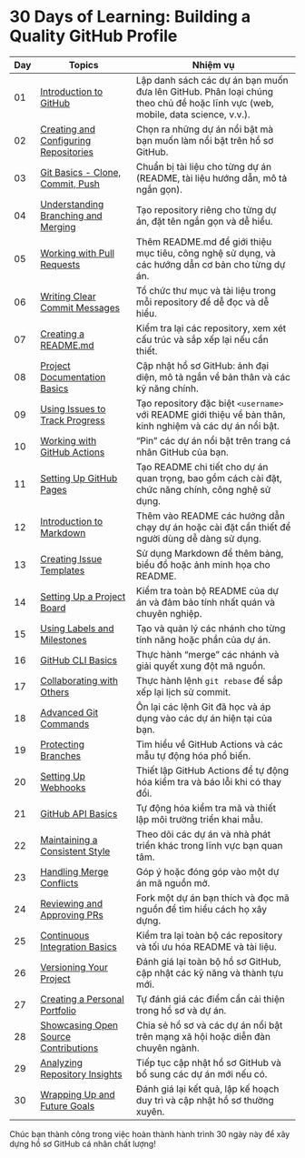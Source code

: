 # 30 Days of Learning: Building a Quality GitHub Profile

| Day | Topics                                    | Nhiệm vụ |
|-----|-------------------------------------------|----------|
| 01  | [Introduction to GitHub](01_Day_Introduction) | Lập danh sách các dự án bạn muốn đưa lên GitHub. Phân loại chúng theo chủ đề hoặc lĩnh vực (web, mobile, data science, v.v.). |
| 02  | [Creating and Configuring Repositories](02_Day_Creating_Configuring_Repositories) | Chọn ra những dự án nổi bật mà bạn muốn làm nổi bật trên hồ sơ GitHub. |
| 03  | [Git Basics - Clone, Commit, Push](03_Day_Git_Basics) | Chuẩn bị tài liệu cho từng dự án (README, tài liệu hướng dẫn, mô tả ngắn gọn). |
| 04  | [Understanding Branching and Merging](04_Day_Branching_Merging) | Tạo repository riêng cho từng dự án, đặt tên ngắn gọn và dễ hiểu. |
| 05  | [Working with Pull Requests](05_Day_Pull_Requests) | Thêm README.md để giới thiệu mục tiêu, công nghệ sử dụng, và các hướng dẫn cơ bản cho từng dự án. |
| 06  | [Writing Clear Commit Messages](06_Day_Commit_Messages) | Tổ chức thư mục và tài liệu trong mỗi repository để dễ đọc và dễ hiểu. |
| 07  | [Creating a README.md](07_Day_Creating_README) | Kiểm tra lại các repository, xem xét cấu trúc và sắp xếp lại nếu cần thiết. |
| 08  | [Project Documentation Basics](08_Day_Project_Documentation) | Cập nhật hồ sơ GitHub: ảnh đại diện, mô tả ngắn về bản thân và các kỹ năng chính. |
| 09  | [Using Issues to Track Progress](09_Day_Using_Issues) | Tạo repository đặc biệt `<username>` với README giới thiệu về bản thân, kinh nghiệm và các dự án nổi bật. |
| 10  | [Working with GitHub Actions](10_Day_GitHub_Actions) | “Pin” các dự án nổi bật trên trang cá nhân GitHub của bạn. |
| 11  | [Setting Up GitHub Pages](11_Day_GitHub_Pages) | Tạo README chi tiết cho dự án quan trọng, bao gồm cách cài đặt, chức năng chính, công nghệ sử dụng. |
| 12  | [Introduction to Markdown](12_Day_Markdown) | Thêm vào README các hướng dẫn chạy dự án hoặc cài đặt cần thiết để người dùng dễ dàng sử dụng. |
| 13  | [Creating Issue Templates](13_Day_Issue_Templates) | Sử dụng Markdown để thêm bảng, biểu đồ hoặc ảnh minh họa cho README. |
| 14  | [Setting Up a Project Board](14_Day_Project_Board) | Kiểm tra toàn bộ README của dự án và đảm bảo tính nhất quán và chuyên nghiệp. |
| 15  | [Using Labels and Milestones](15_Day_Labels_Milestones) | Tạo và quản lý các nhánh cho từng tính năng hoặc phần của dự án. |
| 16  | [GitHub CLI Basics](16_Day_GitHub_CLI) | Thực hành “merge” các nhánh và giải quyết xung đột mã nguồn. |
| 17  | [Collaborating with Others](17_Day_Collaboration) | Thực hành lệnh `git rebase` để sắp xếp lại lịch sử commit. |
| 18  | [Advanced Git Commands](18_Day_Advanced_Git) | Ôn lại các lệnh Git đã học và áp dụng vào các dự án hiện tại của bạn. |
| 19  | [Protecting Branches](19_Day_Branch_Protection) | Tìm hiểu về GitHub Actions và các mẫu tự động hóa phổ biến. |
| 20  | [Setting Up Webhooks](20_Day_Webhooks) | Thiết lập GitHub Actions để tự động hóa kiểm tra và báo lỗi khi có thay đổi. |
| 21  | [GitHub API Basics](21_Day_GitHub_API) | Tự động hóa kiểm tra mã và thiết lập môi trường triển khai mẫu. |
| 22  | [Maintaining a Consistent Style](22_Day_Code_Style) | Theo dõi các dự án và nhà phát triển khác trong lĩnh vực bạn quan tâm. |
| 23  | [Handling Merge Conflicts](23_Day_Merge_Conflicts) | Góp ý hoặc đóng góp vào một dự án mã nguồn mở. |
| 24  | [Reviewing and Approving PRs](24_Day_PR_Review) | Fork một dự án bạn thích và đọc mã nguồn để tìm hiểu cách họ xây dựng. |
| 25  | [Continuous Integration Basics](25_Day_Continuous_Integration) | Kiểm tra lại toàn bộ các repository và tối ưu hóa README và tài liệu. |
| 26  | [Versioning Your Project](26_Day_Versioning) | Đánh giá lại toàn bộ hồ sơ GitHub, cập nhật các kỹ năng và thành tựu mới. |
| 27  | [Creating a Personal Portfolio](27_Day_Portfolio) | Tự đánh giá các điểm cần cải thiện trong hồ sơ và dự án. |
| 28  | [Showcasing Open Source Contributions](28_Day_Open_Source) | Chia sẻ hồ sơ và các dự án nổi bật trên mạng xã hội hoặc diễn đàn chuyên ngành. |
| 29  | [Analyzing Repository Insights](29_Day_Repo_Insights) | Tiếp tục cập nhật hồ sơ GitHub và bổ sung các dự án mới nếu có. |
| 30  | [Wrapping Up and Future Goals](30_Day_Wrap_Up) | Đánh giá lại kết quả, lập kế hoạch duy trì và cập nhật hồ sơ thường xuyên. |

Chúc bạn thành công trong việc hoàn thành hành trình 30 ngày này để xây dựng hồ sơ GitHub cá nhân chất lượng!

